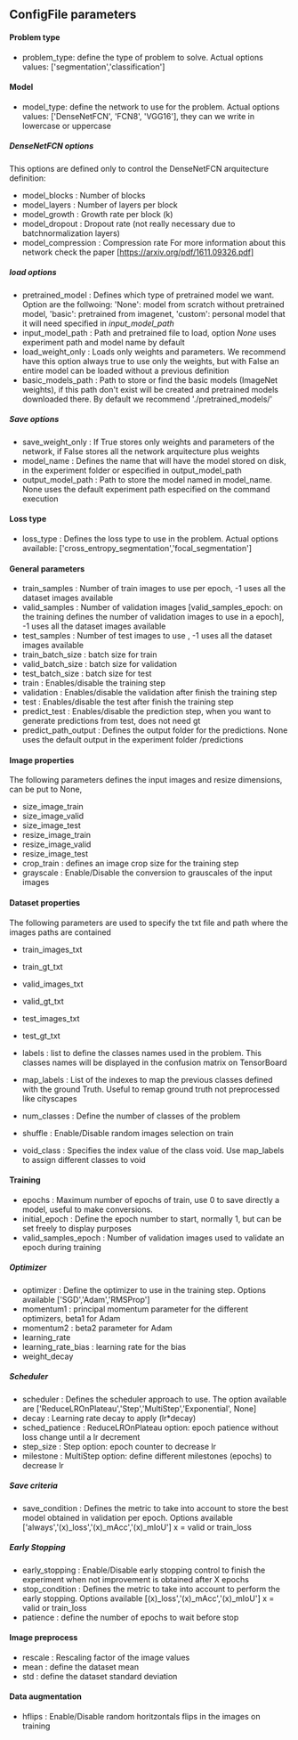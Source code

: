 ## ConfigFile parameters

#### Problem type
- problem_type: define the type of problem to solve. Actual options values: ['segmentation','classification']
#### Model
- model_type: define the network to use for the problem. Actual options values: ['DenseNetFCN', 'FCN8', 'VGG16'], they can we write in lowercase or uppercase
##### DenseNetFCN options ####
This options are defined only to control the DenseNetFCN arquitecture definition:
- model_blocks                : Number of blocks
- model_layers                : Number of layers per block
- model_growth                : Growth rate per block (k)
- model_dropout               : Dropout rate (not really necessary due to batchnormalization layers)
- model_compression           : Compression rate
For more information about this network check the paper [https://arxiv.org/pdf/1611.09326.pdf]
##### load options
- pretrained_model            : Defines which type of pretrained model we want. Option are the follwoing: 'None': model from scratch without pretrained model, 'basic': pretrained from imagenet, 'custom': personal model that it will need specified in _input_model_path_
- input_model_path            : Path and pretrained file to load, option _None_ uses experiment path and model name by default
- load_weight_only            : Loads only weights and parameters. We recommend have this option always true to use only the weights, but with False an entire model can be loaded without a previous definition
- basic_models_path           : Path to store or find the basic models (ImageNet weights), if this path don't exist will be created and pretrained models downloaded there. By default we recommend './pretrained_models/'
##### Save options
- save_weight_only            : If True stores only weights and parameters of the network, if False stores all the network arquitecture plus weights
- model_name                  : Defines the name that will have the model stored on disk, in the experiment folder or especified in output_model_path
- output_model_path           : Path to store the model named in model_name. None uses the default experiment path especified on the command execution

#### Loss type
- loss_type                   : Defines the loss type to use in the problem. Actual options available: ['cross_entropy_segmentation','focal_segmentation']

#### General parameters

- train_samples               : Number of train images to use per epoch, -1 uses all the dataset images available
- valid_samples               : Number of validation images [valid_samples_epoch: on the training defines the number of validation images to use in a epoch], -1 uses all the dataset images available
- test_samples                : Number of test images to use , -1 uses all the dataset images available
- train_batch_size            : batch size for train
- valid_batch_size            : batch size for validation
- test_batch_size             : batch size for test
- train                       : Enables/disable the training step
- validation                  : Enables/disable the validation after finish the training step
- test                        : Enables/disable the test after finish the training step
- predict_test                : Enables/disable the prediction step, when you want to generate predictions from test, does not need gt
- predict_path_output         : Defines the output folder for the predictions. None uses the default output in the experiment folder /predictions

#### Image properties
The following parameters defines the input images and resize dimensions, can be put to None, 
- size_image_train            
- size_image_valid             
- size_image_test              
- resize_image_train          
- resize_image_valid         
- resize_image_test           
- crop_train                  : defines an image crop size for the training step 
- grayscale                   : Enable/Disable the conversion to grauscales of the input images

#### Dataset properties
The following parameters are used to specify the txt file and path where the images paths are contained
- train_images_txt            
- train_gt_txt                
- valid_images_txt            
- valid_gt_txt                
- test_images_txt             
- test_gt_txt                 

- labels                      : list to define the classes names used in the problem. This classes names will be displayed in the confusion matrix on TensorBoard
- map_labels                  : List of the indexes to map the previous classes defined with the ground Truth. Useful to remap ground truth not preprocessed like cityscapes
- num_classes                 : Define the number of classes of the problem
- shuffle                     : Enable/Disable random images selection on train
- void_class                  : Specifies the index value of the class void. Use map_labels to assign different classes to void

#### Training
- epochs                      : Maximum number of epochs of train, use 0 to save directly a model, useful to make conversions.
- initial_epoch               : Define the epoch number to start, normally 1, but can be set freely to display purposes
- valid_samples_epoch         : Number of validation images used to validate an epoch during training

##### Optimizer
- optimizer                   : Define the optimizer to use in the training step. Options available ['SGD','Adam','RMSProp']
- momentum1                   : principal momentum parameter for the different optimizers, beta1 for Adam
- momentum2                   : beta2 parameter for Adam
- learning_rate               
- learning_rate_bias          : learning rate for the bias
- weight_decay                
##### Scheduler
- scheduler                   : Defines the scheduler approach to use. The option available are ['ReduceLROnPlateau','Step','MultiStep','Exponential', None]
- decay                       : Learning rate decay to apply (lr*decay)
- sched_patience              : ReduceLROnPlateau option: epoch patience without loss change until a lr decrement
- step_size                   : Step option: epoch counter to decrease lr
- milestone                   : MultiStep option: define different milestones (epochs) to decrease lr
##### Save criteria
- save_condition              : Defines the metric to take into account to store the best model obtained in validation per epoch. Options available ['always','(x)_loss','(x)_mAcc','(x)_mIoU'] x = valid or train_loss
##### Early Stopping
- early_stopping              : Enable/Disable early stopping control to finish the experiment when not improvement is obtained after X epochs
- stop_condition              : Defines the metric to take into account to perform the early stopping. Options available [(x)_loss','(x)_mAcc','(x)_mIoU'] x = valid or train_loss
- patience                    : define the number of epochs to wait before stop

#### Image preprocess
- rescale                     : Rescaling factor of the image values
- mean                        : define the dataset mean
- std                         : define the dataset standard deviation 

#### Data augmentation
- hflips                      : Enable/Disable random horitzontals flips in the images on training